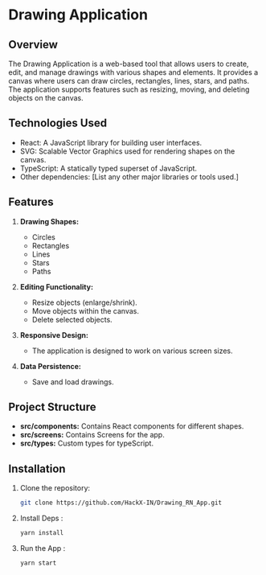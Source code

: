 # Drawing Application

## Overview

The Drawing Application is a web-based tool that allows users to create, edit, and manage drawings with various shapes and elements. It provides a canvas where users can draw circles, rectangles, lines, stars, and paths. The application supports features such as resizing, moving, and deleting objects on the canvas.

## Technologies Used

- React: A JavaScript library for building user interfaces.
- SVG: Scalable Vector Graphics used for rendering shapes on the canvas.
- TypeScript: A statically typed superset of JavaScript.
- Other dependencies: [List any other major libraries or tools used.]

## Features

1. **Drawing Shapes:**

   - Circles
   - Rectangles
   - Lines
   - Stars
   - Paths

2. **Editing Functionality:**

   - Resize objects (enlarge/shrink).
   - Move objects within the canvas.
   - Delete selected objects.

3. **Responsive Design:**

   - The application is designed to work on various screen sizes.

4. **Data Persistence:**
   - Save and load drawings.

## Project Structure

- **src/components:** Contains React components for different shapes.
- **src/screens:** Contains Screens for the app.
- **src/types:** Custom types for typeScript.

## Installation

1. Clone the repository:

   ```bash
   git clone https://github.com/HackX-IN/Drawing_RN_App.git
   ```

2. Install Deps :

   ```bash
   yarn install
   ```

3. Run the App :

   ```bash
   yarn start
   ```
